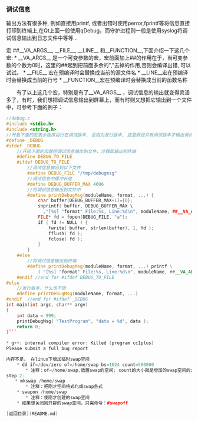 
### 调试信息

输出方法有很多种,  例如直接用printf,  或者出错时使用perror,fprintf等将信息直接打印到终端上,在Qt上面一般使用qDebug，而守护进程则一般是使用syslog将调试信息输出到日志文件中等等...

宏 ##\_\_VA\_ARGS\_\_, \_\_FILE\_\_, \_\_LINE\_\_ 和\_\_FUNCTION\_\_,下面介绍一下这几个宏:
* 
\_\_VA\_ARGS\_\_ 是一个可变参数的宏，宏前面加上##的作用在于，当可变参数的个数为0时，这里的##起到把前面多余的","去掉的作用,否则会编译出错, 可以试试。
* 
\_\_FILE\_\_ 宏在预编译时会替换成当前的源文件名
* 
\_\_LINE\_\_宏在预编译时会替换成当前的行号
* 
\_\_FUNCTION\_\_宏在预编译时会替换成当前的函数名称

　　有了以上这几个宏，特别是有了\_\_VA\_ARGS\_\_ ，调试信息的输出就变得灵活多了，有时，我们想把调试信息输出到屏幕上，而有时则又想把它输出到一个文件中，可参考下面的例子：
```C++
//debug.c
#include <stdio.h>
#include <string.h>
//开启下面的宏表示程序运行在调试版本, 否则为发行版本, 这里假设只有调试版本才输出调试信息
#define _DEBUG
#ifdef _DEBUG
    //开启下面的宏就把调试信息输出到文件，注释即输出到终端
    #define DEBUG_TO_FILE
    #ifdef DEBUG_TO_FILE
        //调试信息输出到以下文件
        #define DEBUG_FILE "/tmp/debugmsg"
        //调试信息的缓冲长度
        #define DEBUG_BUFFER_MAX 4096
        //将调试信息输出到文件中
        #define printDebugMsg(moduleName, format, ...) {
            char buffer[DEBUG_BUFFER_MAX+1]={0};
            snprintf( buffer, DEBUG_BUFFER_MAX \
              ,"[%s] "format" File:%s, Line:%d\n", moduleName, ##__VA_ARGS__, __FILE__, __LINE__ );
            FILE* fd = fopen(DEBUG_FILE, "a");
            if ( fd != NULL ) {
                fwrite( buffer, strlen(buffer), 1, fd );
                fflush( fd );
                fclose( fd );
            }
        }
    #else
        //将调试信息输出到终端
        #define printDebugMsg(moduleName, format, ...) printf \
            ( "[%s] "format" File:%s, Line:%d\n", moduleName, ##__VA_ARGS__, __FILE__, __LINE__ );
    #endif //end for #ifdef DEBUG_TO_FILE
#else
    //发行版本，什么也不做
    #define printDebugMsg(moduleName, format, ...)
#endif  //end for #ifdef _DEBUG
int main(int argc, char** argv)
{
    int data = 999;
    printDebugMsg( "TestProgram", "data = %d", data );
    return 0;
}```
 
* g++: internal compiler error: Killed (program cc1plus)
Please submit a full bug report

内存不足， 在linux下增加临时swap空间
    * dd if=/dev/zero of=/home/swap bs=1024 count=500000
　　    * 注释：of=/home/swap,放置swap的空间; count的大小就是增加的swap空间的大小，1024就是块大小，这里是1K，所以总共空间就是bs*count=500M
step 2:
　　* mkswap /home/swap
　　    * 注释：把刚才空间格式化成swap各式
    * swapon /home/swap
　　    * 注释：使刚才创建的swap空间
    * 如果想关闭刚开辟的swap空间，只需命令：#swapoff

[返回目录](README.md)
